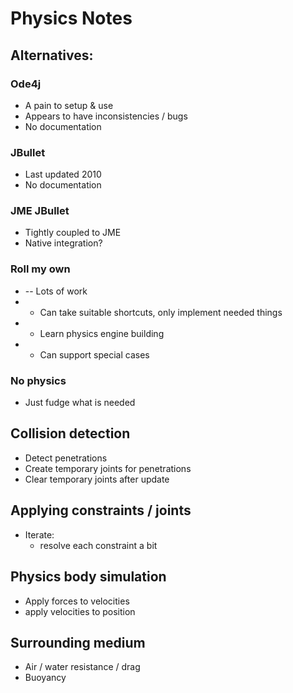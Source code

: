 # Physics Notes

## Alternatives:

### Ode4j
* A pain to setup & use
* Appears to have inconsistencies / bugs
* No documentation

### JBullet
* Last updated 2010
* No documentation

### JME JBullet
* Tightly coupled to JME
* Native integration?

### Roll my own
* -- Lots of work
* + Can take suitable shortcuts, only implement needed things
* + Learn physics engine building
* + Can support special cases

### No physics
* Just fudge what is needed

## Collision detection
* Detect penetrations
* Create temporary joints for penetrations
* Clear temporary joints after update

## Applying constraints / joints
* Iterate:
  * resolve each constraint a bit

## Physics body simulation
* Apply forces to velocities
 * apply velocities to position

## Surrounding medium
* Air / water resistance / drag
* Buoyancy


